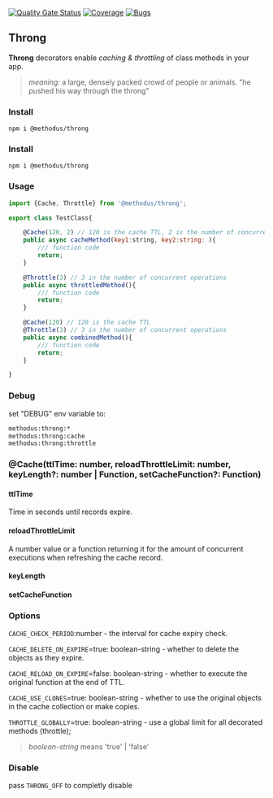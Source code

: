 [![Quality Gate Status](https://sonarcloud.io/api/project_badges/measure?project=nodulusteam_-methodus-throng&metric=alert_status)](https://sonarcloud.io/dashboard?id=nodulusteam_-methodus-throng)
[![Coverage](https://sonarcloud.io/api/project_badges/measure?project=nodulusteam_-methodus-throng&metric=coverage)](https://sonarcloud.io/dashboard?id=nodulusteam_-methodus-throng)
[![Bugs](https://sonarcloud.io/api/project_badges/measure?project=nodulusteam_-methodus-throng&metric=bugs)](https://sonarcloud.io/dashboard?id=nodulusteam_-methodus-throng)

## Throng

**Throng** decorators enable *caching & throttling* of class methods in your app.

> *meaning:* a large, densely packed crowd of people or animals.
> "he pushed his way through the throng"

### Install
`npm i @methodus/throng`


### Install
`npm i @methodus/throng`



### Usage
```javascript
import {Cache, Throttle} from '@methodus/throng';

export class TestClass{

    @Cache(120, 2) // 120 is the cache TTL, 2 is the number of concurrent executions for the expire rerun
    public async cacheMethod(key1:string, key2:string: ){
        /// function code
        return;
    }

    @Throttle(3) // 3 in the number of concurrent operations
    public async throttledMethod(){
        /// function code
        return;
    }

    @Cache(120) // 120 is the cache TTL
    @Throttle(3) // 3 in the number of concurrent operations
    public async combinedMethod(){
        /// function code
        return;
    }

}
```

### Debug
set "DEBUG" env variable to:
```bash
methodus:throng:*
methodus:throng:cache
methodus:throng:throttle
```

### @Cache(ttlTime: number, reloadThrottleLimit: number, keyLength?: number | Function, setCacheFunction?: Function)

#### ttlTime
Time in seconds until records expire.

#### reloadThrottleLimit
A number value or a function returning it for the amount of concurrent executions when refreshing the cache record.

#### keyLength

#### setCacheFunction


### Options
`CACHE_CHECK_PERIOD`:number - the interval for cache expiry check.

`CACHE_DELETE_ON_EXPIRE`=true: boolean-string  - whether to delete the objects as they expire. 

`CACHE_RELOAD_ON_EXPIRE`=false:  boolean-string - whether to execute the original function at the end of TTL.

`CACHE_USE_CLONES`=true: boolean-string - whether to use the original objects in the cache collection or make copies.

`THROTTLE_GLOBALLY`=true: boolean-string - use a global limit for all decorated methods (throttle);


> *boolean-string* means 'true' | 'false'

### Disable
pass `THRONG_OFF` to completly disable